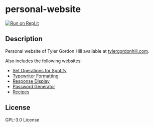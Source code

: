 # personal-website

[![Run on Repl.it](https://repl.it/badge/github/TyHil/personal-website)](https://repl.it/github/TyHil/personal-website)

## Description

Personal website of Tyler Gordon Hill available at [tylergordonhill.com](https://tylergordonhill.com).

Also includes the following websites:

- [Set Operations for Spotify](https://github.com/TyHil/set-operations-for-spotify)
- [Typewriter Formatting](https://github.com/TyHil/typewriter-formatting)
- [Response Display](https://github.com/TyHil/response-display)
- [Password Generator](https://github.com/TyHil/password-generator)
- [Recipes](https://github.com/TyHil/recipes)

## License

GPL-3.0 License

